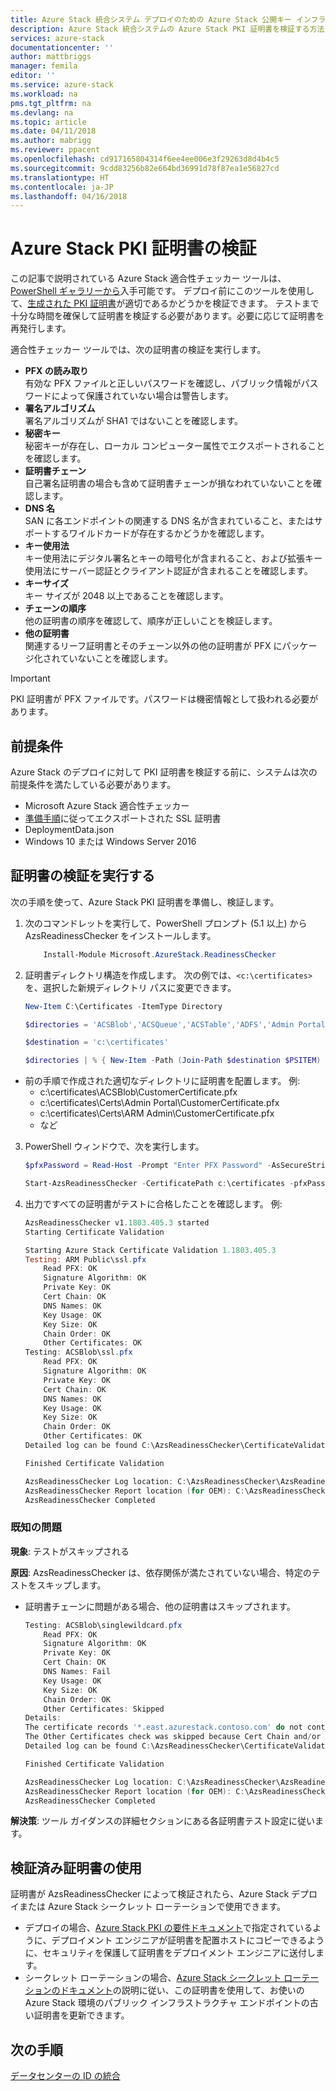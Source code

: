 ```yaml
---
title: Azure Stack 統合システム デプロイのための Azure Stack 公開キー インフラストラクチャ証明書を検証する | Microsoft Docs
description: Azure Stack 統合システムの Azure Stack PKI 証明書を検証する方法について説明します。 Azure Stack 証明書チェッカー ツールの使用方法について説明します。
services: azure-stack
documentationcenter: ''
author: mattbriggs
manager: femila
editor: ''
ms.service: azure-stack
ms.workload: na
pms.tgt_pltfrm: na
ms.devlang: na
ms.topic: article
ms.date: 04/11/2018
ms.author: mabrigg
ms.reviewer: ppacent
ms.openlocfilehash: cd917165804314f6ee4ee006e3f29263d8d4b4c5
ms.sourcegitcommit: 9cdd83256b82e664bd36991d78f87ea1e56827cd
ms.translationtype: HT
ms.contentlocale: ja-JP
ms.lasthandoff: 04/16/2018
---
```

# <a name="validate-azure-stack-pki-certificates"></a>Azure Stack PKI 証明書の検証

この記事で説明されている Azure Stack 適合性チェッカー ツールは、[PowerShell ギャラリーから](https://aka.ms/AzsReadinessChecker)入手可能です。 デプロイ前にこのツールを使用して、[生成された PKI 証明書](azure-stack-get-pki-certs.md)が適切であるかどうかを検証できます。 テストまで十分な時間を確保して証明書を検証する必要があります。必要に応じて証明書を再発行します。

適合性チェッカー ツールでは、次の証明書の検証を実行します。

- **PFX の読み取り**  
    有効な PFX ファイルと正しいパスワードを確認し、パブリック情報がパスワードによって保護されていない場合は警告します。 
- **署名アルゴリズム**  
    署名アルゴリズムが SHA1 ではないことを確認します。
- **秘密キー**  
    秘密キーが存在し、ローカル コンピューター属性でエクスポートされることを確認します。 
- **証明書チェーン**  
    自己署名証明書の場合も含めて証明書チェーンが損なわれていないことを確認します。
- **DNS 名**  
    SAN に各エンドポイントの関連する DNS 名が含まれていること、またはサポートするワイルドカードが存在するかどうかを確認します。
- **キー使用法**  
    キー使用法にデジタル署名とキーの暗号化が含まれること、および拡張キー使用法にサーバー認証とクライアント認証が含まれることを確認します。
- **キーサイズ**  
    キー サイズが 2048 以上であることを確認します。
- **チェーンの順序**  
    他の証明書の順序を確認して、順序が正しいことを検証します。
- **他の証明書**  
    関連するリーフ証明書とそのチェーン以外の他の証明書が PFX にパッケージ化されていないことを確認します。

> [!IMPORTANT]  
> PKI 証明書が PFX ファイルです。パスワードは機密情報として扱われる必要があります。

## <a name="prerequisites"></a>前提条件

Azure Stack のデプロイに対して PKI 証明書を検証する前に、システムは次の前提条件を満たしている必要があります。

- Microsoft Azure Stack 適合性チェッカー
- [準備手順](azure-stack-prepare-pki-certs.md)に従ってエクスポートされた SSL 証明書
- DeploymentData.json
- Windows 10 または Windows Server 2016

## <a name="perform-certificate-validation"></a>証明書の検証を実行する

次の手順を使って、Azure Stack PKI 証明書を準備し、検証します。

1. 次のコマンドレットを実行して、PowerShell プロンプト (5.1 以上) から AzsReadinessChecker をインストールします。

    ````PowerShell  
        Install-Module Microsoft.AzureStack.ReadinessChecker 
    ````

2. 証明書ディレクトリ構造を作成します。 次の例では、`<c:\certificates>` を、選択した新規ディレクトリ パスに変更できます。

    ````PowerShell  
    New-Item C:\Certificates -ItemType Directory

    $directories = 'ACSBlob','ACSQueue','ACSTable','ADFS','Admin Portal','ARM Admin','ARM Public','Graph','KeyVault','KeyVaultInternal','Public Portal' 

    $destination = 'c:\certificates' 

    $directories | % { New-Item -Path (Join-Path $destination $PSITEM) -ItemType Directory -Force}  
    ````

 - 前の手順で作成された適切なディレクトリに証明書を配置します。 例:   
    - c:\certificates\ACSBlob\CustomerCertificate.pfx 
    - c:\certificates\Certs\Admin Portal\CustomerCertificate.pfx 
    - c:\certificates\Certs\ARM Admin\CustomerCertificate.pfx 
    - など 

3. PowerShell ウィンドウで、次を実行します。

    ````PowerShell  
    $pfxPassword = Read-Host -Prompt "Enter PFX Password" -AsSecureString

    Start-AzsReadinessChecker -CertificatePath c:\certificates -pfxPassword $pfxPassword -RegionName east -FQDN azurestack.contoso.com -IdentitySystem AAD
    ````

4. 出力ですべての証明書がテストに合格したことを確認します。 例: 

    ````PowerShell
    AzsReadinessChecker v1.1803.405.3 started
    Starting Certificate Validation

    Starting Azure Stack Certificate Validation 1.1803.405.3
    Testing: ARM Public\ssl.pfx
        Read PFX: OK
        Signature Algorithm: OK
        Private Key: OK
        Cert Chain: OK
        DNS Names: OK
        Key Usage: OK
        Key Size: OK
        Chain Order: OK
        Other Certificates: OK
    Testing: ACSBlob\ssl.pfx
        Read PFX: OK
        Signature Algorithm: OK
        Private Key: OK
        Cert Chain: OK
        DNS Names: OK
        Key Usage: OK
        Key Size: OK
        Chain Order: OK
        Other Certificates: OK
    Detailed log can be found C:\AzsReadinessChecker\CertificateValidation\CertChecker.log

    Finished Certificate Validation

    AzsReadinessChecker Log location: C:\AzsReadinessChecker\AzsReadinessChecker.log
    AzsReadinessChecker Report location (for OEM): C:\AzsReadinessChecker\AzsReadinessReport.json
    AzsReadinessChecker Completed
    ````

### <a name="known-issues"></a>既知の問題

**現象**: テストがスキップされる

**原因**: AzsReadinessChecker は、依存関係が満たされていない場合、特定のテストをスキップします。

 - 証明書チェーンに問題がある場合、他の証明書はスキップされます。

    ````PowerShell  
    Testing: ACSBlob\singlewildcard.pfx
        Read PFX: OK
        Signature Algorithm: OK
        Private Key: OK
        Cert Chain: OK
        DNS Names: Fail
        Key Usage: OK
        Key Size: OK
        Chain Order: OK
        Other Certificates: Skipped
    Details:
    The certificate records '*.east.azurestack.contoso.com' do not contain a record that is valid for '*.blob.east.azurestack.contoso.com'. Please refer to the documentation for how to create the required certificate file.
    The Other Certificates check was skipped because Cert Chain and/or DNS Names failed. Follow the guidance to remediate those issues and recheck. 
    Detailed log can be found C:\AzsReadinessChecker\CertificateValidation\CertChecker.log

    Finished Certificate Validation

    AzsReadinessChecker Log location: C:\AzsReadinessChecker\AzsReadinessChecker.log
    AzsReadinessChecker Report location (for OEM): C:\AzsReadinessChecker\AzsReadinessChecker.log
    AzsReadinessChecker Completed
    ````

**解決策**: ツール ガイダンスの詳細セクションにある各証明書テスト設定に従います。

## <a name="using-validated-certificates"></a>検証済み証明書の使用

証明書が AzsReadinessChecker によって検証されたら、Azure Stack デプロイまたは Azure Stack シークレット ローテーションで使用できます。 

 - デプロイの場合、[Azure Stack PKI の要件ドキュメント](azure-stack-pki-certs.md)で指定されているように、デプロイメント エンジニアが証明書を配置ホストにコピーできるように、セキュリティを保護して証明書をデプロイメント エンジニアに送付します。
 - シークレット ローテーションの場合、[Azure Stack シークレット ローテーションのドキュメント](azure-stack-rotate-secrets.md)の説明に従い、この証明書を使用して、お使いの Azure Stack 環境のパブリック インフラストラクチャ エンドポイントの古い証明書を更新できます。

## <a name="next-steps"></a>次の手順

[データセンターの ID の統合](azure-stack-integrate-identity.md)

